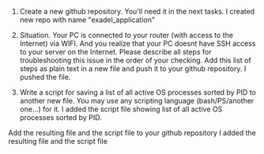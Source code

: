 1. Create a new github repository. You'll need it in the next tasks.
I created new repo with name "exadel_application"

2. Situation. Your PC is connected to your router (with access to the Internet) via WIFI. And you realize that your PC doesnt have SSH access to your server on the Internet.
Please describe all steps for troubleshooting this issue in the order of your checking. Add this list of steps as plain text in a new file and push it to your github repository.
I pushed the file.

3. Write a script for saving a list of all active OS processes sorted by PID to another new file. You may use any scripting language (bash/PS/another one...) for it.
I added the script file showing list of all active OS processes sorted by PID.

Add the resulting file and the script file to your github repository
I added the resulting file and the script file
